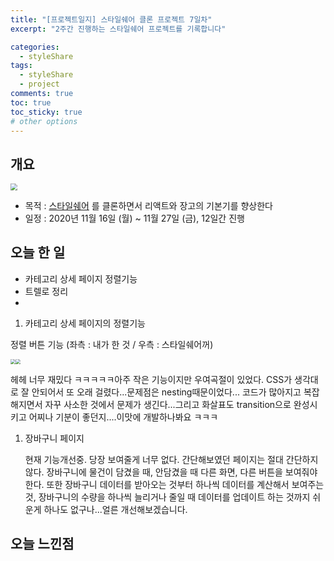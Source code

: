 ```yaml
---
title: "[프로젝트일지] 스타일쉐어 클론 프로젝트 7일차"
excerpt: "2주간 진행하는 스타일쉐어 프로젝트를 기록합니다"

categories:
  - styleShare
tags:
  - styleShare
  - project
comments: true
toc: true
toc_sticky: true
# other options
---
```


## 개요

<img src="https://i.ibb.co/h2xWRXL/2020-11-16-6-27-04.png" style="zoom:67%;" />

- 목적 : [스타일쉐어](https://www.styleshare.kr/) 를 클론하면서 리액트와 장고의 기본기를 향상한다
- 일정 : 2020년 11월 16일 (월) ~ 11월 27일 (금), 12일간 진행

## 오늘 한 일

- 카테고리 상세 페이지 정렬기능
- 트렐로 정리
- 

1. 카테고리 상세 페이지의 정렬기능

   
정렬 버튼 기능 (좌측 : 내가 한 것 / 우측 : 스타일쉐어꺼)
   
   <img src="https://i.ibb.co/djg9ynf/image.gif" style="zoom: 50%;" /><img src="https://i.ibb.co/nDDdHWD/image.gif" style="zoom:50%;" />
   
   헤헤 너무 재밌다 ㅋㅋㅋㅋㅋ아주 작은 기능이지만 우여곡절이 있었다. CSS가 생각대로 잘 안되어서 또 오래 걸렸다...문제점은 nesting때문이었다... 코드가 많아지고 복잡해지면서 자꾸 사소한 것에서 문제가 생긴다...그리고 화살표도 transition으로 완성시키고 어찌나 기분이 좋던지....이맛에 개발하나봐요 ㅋㅋㅋ

1. 장바구니 페이지

   현재 기능개선중. 당장 보여줄게 너무 없다. 간단해보였던 페이지는 절대 간단하지않다. 장바구니에 물건이 담겼을 때, 안담겼을 때 다른 화면, 다른 버튼을 보여줘야한다. 또한 장바구니 데이터를 받아오는 것부터 하나씩 데이터를 계산해서 보여주는 것, 장바구니의 수량을 하나씩 늘리거나 줄일 때 데이터를 업데이트 하는 것까지 쉬운게 하나도 없구나...얼른 개선해보겠습니다.

   

## 오늘 느낀점



